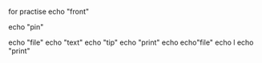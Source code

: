 
for practise
echo "front"

echo "pin"

echo "file"
echo "text"
echo "tip"
echo "print"
echo
echo"file"
echo l
echo "print"
